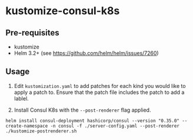 # kustomize-consul-k8s

## Pre-requisites

- kustomize
- Helm 3.2+ (see https://github.com/helm/helm/issues/7260)

## Usage

1. Edit `kustomization.yaml` to add patches for each kind you would like to apply a patch to. Ensure that the patch file
includes the patch to add a lablel. 

1. Install Consul K8s with the `--post-renderer` flag applied. 
```
helm install consul-deployment hashicorp/consul --version "0.35.0" --create-namespace -n consul -f ./server-config.yaml --post-renderer ./kustomize-postrenderer.sh  
```